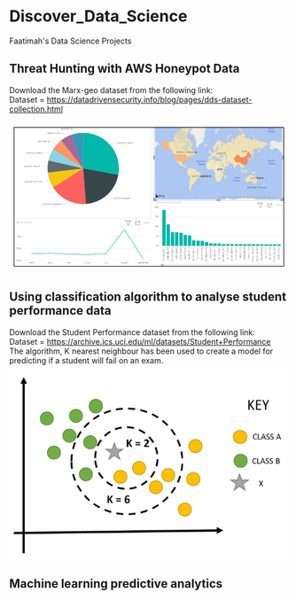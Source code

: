 # Discover_Data_Science
Faatimah's Data Science Projects
## Threat Hunting with AWS Honeypot Data
Download the Marx-geo dataset from the following link: <br>
Dataset = https://datadrivensecurity.info/blog/pages/dds-dataset-collection.html <br>

![](https://github.com/FaatimahM1998/Discover_DataScience/blob/main/ThreatHuntingProject.PNG) 

## Using classification algorithm to analyse student performance data

Download the Student Performance dataset from the following link: <br>
Dataset = https://archive.ics.uci.edu/ml/datasets/Student+Performance <br>
The algorithm, K nearest neighbour has been used to create a model for predicting if a student will fail on an exam. <br>
![](https://github.com/FaatimahM1998/Discover_DataScience/blob/main/KNN.PNG) 

## Machine learning predictive analytics
